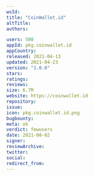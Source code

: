 ```yaml
---
wsId: 
title: "CoinWallet.id"
altTitle: 
authors:

users: 500
appId: pkg.coinwallet.id
appCountry: 
released: 2021-04-13
updated: 2021-04-23
version: "1.0.0"
stars: 
ratings: 
reviews: 
size: 6.7M
website: https://coinwallet.id
repository: 
issue: 
icon: pkg.coinwallet.id.png
bugbounty: 
meta: ok
verdict: fewusers
date: 2021-08-02
signer: 
reviewArchive:
twitter: 
social:
redirect_from:
---
```


